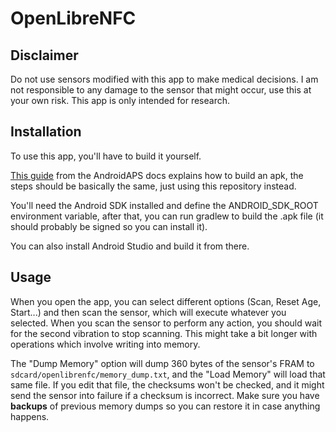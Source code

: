  
# OpenLibreNFC

## Disclaimer
Do not use sensors modified with this app to make medical decisions. I am not responsible to any damage to the sensor that might occur, use this at your own risk. This app is only intended for research.

## Installation
To use this app, you'll have to build it yourself.

[This guide](https://androidaps.readthedocs.io/en/latest/EN/Installing-AndroidAPS/Building-APK.html) from the AndroidAPS docs explains how to build an apk, the steps should be basically the same, just using this repository instead.

You'll need the Android SDK installed and define the ANDROID_SDK_ROOT environment variable, after that, you can run gradlew to build the .apk file (it should probably be signed so you can install it).

You can also install Android Studio and build it from there.

## Usage
When you open the app, you can select different options (Scan, Reset Age, Start...) and then scan the sensor, which will execute whatever you selected.
When you scan the sensor to perform any action, you should wait for the second vibration to stop scanning. This might take a bit longer with operations which involve writing into memory.

The "Dump Memory" option will dump 360 bytes of the sensor's FRAM to `sdcard/openlibrenfc/memory_dump.txt`, and the "Load Memory" will load that same file. If you edit that file, the checksums won't be checked, and it might send the sensor into failure if a checksum is incorrect. 
Make sure you have **backups** of previous memory dumps so you can restore it in case anything happens.


